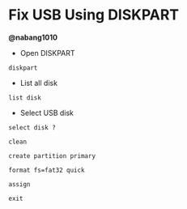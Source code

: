 # Fix USB Using DISKPART

**@nabang1010**

* Open DISKPART

```console
diskpart
```

* List all disk

```console
list disk
```

* Select USB disk

```console
select disk ?
```

```console
clean
```

```console
create partition primary
```

```console
format fs=fat32 quick
```

```console
assign
```

```console
exit
```
